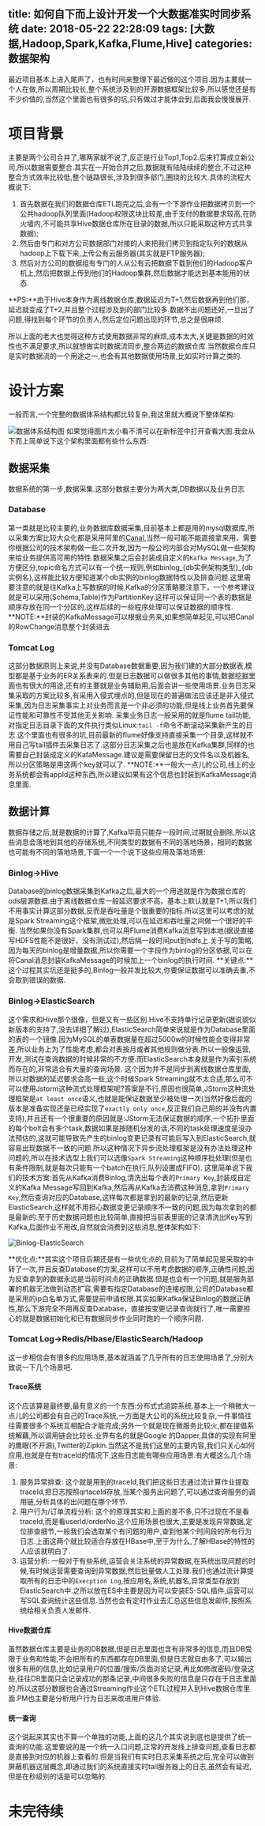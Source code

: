 title: 如何自下而上设计开发一个大数据准实时同步系统
date: 2018-05-22 22:28:09
tags: [大数据,Hadoop,Spark,Kafka,Flume,Hive]
categories: 数据架构
---
最近项目基本上进入尾声了，也有时间来整理下最近做的这个项目.因为主要就一个人在做,所以周期比较长,整个系统涉及到的开源数据框架比较多,所以感觉还是有不少价值的,当然这个里面也有很多的坑,只有做过才能体会到,后面我会慢慢展开.

# 项目背景
主要是两个公司合并了,哪两家就不说了,反正是行业Top1,Top2.后来打算成立新公司,所以数据需要整合.其实在一开始合并之后,数据就有陆陆续续的整合,不过这种整合方式效率比较低,整个链路很长,涉及到很多部门,圈绕的比较大.具体的流程大概说下:
1. 首先数据在我们的数据仓库ETL跑完之后,会有一个下游作业把数据拷贝到一个公共hadoop队列里面(Hadoop权限这块比较差,由于支付的数据要求较高,在防火墙内,不可能共享Hive数据仓库所在目录的数据,所以只能采取这种方式共享数据);
2. 然后由专门和对方公司数据部门对接的人来把我们拷贝到指定队列的数据从hadoop上下载下来,上传公有云服务器(其实就是FTP服务器);
3. 然后对方公司的数据组有专门的人从公有云把数据下载到他们的Hadoop客户机上,然后把数据上传到他们的Hadoop集群,然后数据才能达到基本能用的状态.

**PS:**由于Hive本身作为离线数据仓库,数据延迟为T+1,然后数据再到他们那，延迟就变成了T+2,并且整个过程涉及到的部门比较多.数据不出问题还好,一旦出了问题,得找到每个环节的负责人,然后定位问题出现的环节,总之是很麻烦.

所以上面的老大也觉得这种方式使用数据非常的麻烦,成本太大,关键是数据的时效性也不满足要求,所以就想做实时数据流同步,整合两边的数据仓库.当然数据仓库只是实时数据流的一个用途之一,也会有其他数据使用场景,比如实时计算之类的.

# 设计方案
一般而言,一个完整的数据体系结构都比较复杂,我这里就大概说下整体架构:

![数据体系结构图](http://7xn9y9.com1.z0.glb.clouddn.com/%E5%A6%82%E4%BD%95%E8%87%AA%E4%B8%8B%E8%80%8C%E4%B8%8A%E8%AE%BE%E8%AE%A1%E5%BC%80%E5%8F%91%E4%B8%80%E4%B8%AA%E5%A4%A7%E6%95%B0%E6%8D%AE%E5%87%86%E5%AE%9E%E6%97%B6%E5%90%8C%E6%AD%A5%E7%B3%BB%E7%BB%9F001.png)
如果觉得图片太小看不清可以在新标签中打开查看大图.我会从下而上简单说下这个架构里面都有些什么东西:

## 数据采集
数据系统的第一步,数据采集.这部分数据主要分为两大类,DB数据以及业务日志
### Database
第一类就是比较主要的,业务数据库数据采集,目前基本上都是用的mysql数据库,所以采集方案比较大众化都是采用阿里的[Canal](https://github.com/alibaba/canal),当然一般可能不能直接拿来用，需要你根据公司的技术架构做一些二次开发,因为一般公司内部会对MySQL做一些架构来给业务提供高可用的特性.数据采集之后会封装成自定义的`Kafka Message`,为了方便区分,topic命名方式可以有一个统一规则,例如binlog_{db实例架构类型}_{db实例名},这样能比较方便知道某个db实例的binlog数据特性以及排查问题.这里需要注意的就是往Kafka上写数据的时候,Kafka的分区策略要注意下，一个参考建议就是可以采用(Schema,Table)作为PartitionKey.这样可以保证同一个表的数据是顺序存放在同一个分区的,这样后续的一些程序处理可以保证数据的顺序性.
**NOTE:**封装的KafkaMessage可以根据业务来,如果想简单起见,可以把Canal的RowChange消息整个封装进去.

### Tomcat Log
这部分数据原则上来说,并没有Database数据重要,因为我们建的大部分数据表,模型都是基于业务的ER关系表来的.但是日志数据可以做很多其他的事情,数据挖掘里面也有很大的用途,还有的主要就是业务辅助用,后面会讲一些使用场景.业务日志采集采取的方案比较多,有采用入侵式埋点的,但是现在的普遍做法应该还是非入侵式采集,因为日志采集事实上对业务而言是一个非必须的功能,但是线上业务首先要保证性能和可靠性不受其他无关影响.
采集业务日志一般采用的就是flume tail功能,对指定日志目录下面的文件执行类似Linux:`tail -f`命令不断滚动采集新产生的日志.这个里面也有很多的坑,目前最新的flume好像支持直接采集一个目录,这样就不用自己写tail插件去采集日志了.这部分日志采集之后也是放在Kafka集群,同样的也需要自己封装成定义的KafaMessage.建议是需要保留日志的文件名以及机器名,所以分区策略是用这两个key就可以了.
**NOTE:**一般大一点儿的公司,线上的业务系统都会有appId这种东西,所以建议如果有这个信息也封装到KafkaMessage消息里面.

## 数据计算
数据存储之后,就是数据的计算了,Kafka毕竟只能存一段时间,过期就会删除,所以这些消息会落地到其他的存储系统,不同类型的数据有不同的落地场景，相同的数据也可能有不同的落地场景,下面一个一个说下这些应用及落地场景:

### Binlog->Hive
Database的binlog数据采集到Kafka之后,最大的一个用途就是作为数据仓库的ods层源数据.由于离线数据仓库一般延迟要求不高，基本上默认就是T+1,所以我们不用事实计算这部分数据,反而是吞吐量是个很重要的指标.所以这里可以考虑的就是Spark Streaming这个框架,微批处理,可以在延迟和吞吐量之间做一个很好的平衡.
当然如果你没有Spark集群,也可以用Flume消费Kafka消息写到本地(据说直接写HDFS性能不是很好，没有测试过),然后隔一段时间put到hdfs上.关于写的策略,因为每天的binlog是增量数据,所以你需要一个字段作为binlog的分区依据,可以在将Canal消息封装KafkaMessage的时候加上一个binlog的执行时间.
**关键点:**这个过程其实坑还是挺多的,Binlog一般并发比较大,你要保证数据可以准确去重,不会取到错误的数据.

### Binlog->ElasticSearch
这个需求和Hive那个很像，但是又有一些区别.Hive不支持单行记录更新(据说貌似新版本的支持了,没去详细了解过),ElasticSearch简单来说就是作为Database里面的表的一个镜像.因为MySQL的单表数据量在超过5000w的时候性能会变得非常差,所以业务上为了性能考虑,都会对表按月或者其他规则做分表.所以一般像运营,开发,测试在查询数据的时候非常的不方便.而ElasticSearch本身就是作为索引系统而存在的,非常适合有大量的查询场景.
这个因为并不是同步到离线数据仓库里面,所以对数据的延迟要求会高一些,这个时候Spark Streaming就不太合适,那么可不可以使用Jstorm这种流式处理框架呢?答案是不行,原因也很简单,JStorm这种流处理框架是`at least once`语义,也就是能保证数据至少被处理一次(当然好像后面的版本是准备实现还是已经实现了`exactly only once`,反正我们自己用的并没有内置支持),并且还有一个很重要的原因就是:JStorm无法保证数据的顺序,一个拓扑里面的每个bolt会有多个task,数据如果是按随机分发的话,不同的task处理速度是没办法预估的,这就可能导致先产生的binlog变更记录有可能后写入到ElasticSearch,就容易出现数据不一致的问题.所以这种情况下异步流处理框架是没有办法处理这种问题的,所以在技术选型上我们可以选像`Spark Streaming`这种顺序批处理(但是也有条件限制,就是每次只能有一个batch在执行,队列设置成FIFO).
这里简单说下我们的技术方案:首先从Kafka消费Binlog,清洗出每个表的`Primary Key`,封装成自定义的Kafka Message写回到Kafka,然后再从Kafka去消费这种消息,拿到`Primary Key`,然后查询对应的Database,这样每次都是拿到的最新的记录,然后更新ElasticSearch,这样就不用担心数据变更记录顺序不一致的问题,因为每次拿到的都是最新的.至于历史数据问题也比较简单,直接把当前表里面的记录清洗出Key写到Kafka,后面作业不用改,自然就会消费到这些消息,整体架构如下:

![Binlog-ElasticSearch](http://7xn9y9.com1.z0.glb.clouddn.com/%E5%A6%82%E4%BD%95%E8%87%AA%E4%B8%8B%E8%80%8C%E4%B8%8A%E8%AE%BE%E8%AE%A1%E5%BC%80%E5%8F%91%E4%B8%80%E4%B8%AA%E5%A4%A7%E6%95%B0%E6%8D%AE%E5%87%86%E5%AE%9E%E6%97%B6%E5%90%8C%E6%AD%A5%E7%B3%BB%E7%BB%9F002.png)

**优化点:**其实这个项目后期还是有一些优化点的,目前为了简单起见是采取的中转了一次,并且反查Database的方案,这样可以不用考虑数据的顺序,正确性问题,因为反查拿到的数据永远是当前时间点的正确数据.但是也会有一个问题,就是服务部署的机器无法做到动态扩容,需要有指定Database的连接权限,公司的Database都是采用的ip白名单方式,需要提前申请权限.其实如果Kafka保证Binlog的数据正确性,那么下游完全不用再反查Database，直接按变更记录查询就行了,唯一需要担心的就是数据初始化和已有数据同步作业同时跑的一个顺序问题.

### Tomcat Log->Redis/Hbase/ElasticSearch/Hadoop
这一步相信会有很多的应用场景,基本就涵盖了几乎所有的日志使用场景了,分别大致说一下几个场景吧.

#### Trace系统
这个应该算是最终要,最有意义的一个东西:分布式式追踪系统.基本上一个稍微大一点儿的公司都会有自己的Trace系统,一方面是大公司的系统比较复杂,一件事情往往需要很多个系统互相配合才能完成;另外一个就是现在微服务比较火,都在提倡系统解藕,所以调用链会比较长.业界有名的就是Google 的Dapper,具体的实现有阿里的鹰眼(不开源),Twitter的Zipkin.当然这不是我们这里的主要内容,我们只关心如何应用,也就是在有traceId的情况下,这些日志能有哪些应用场景.有大概这么几个场景:
1. 服务异常排查: 这个就是用到的traceId,我们把这些日志通过流计算作业提取traceId,把日志按照qrtaceId存放,当某个服务出问题了,可以通过查询服务的调用链,分析具体的出问题在哪个环节.
2. 用户行为/订单流程分析: 这个的原理其实和上面的差不多,只不过现在不是看traceId,而是看userId/orderNo.这个应用场景也很大,主要是发现异常数据,定位排查细节,一般我们会选取某个有问题的用户,查到他某个时间段的所有行为日志.上面这两个就比较适合存放在HBase中,至于为什么,了解HBase的特性的人应该就明白了.
3. 运营分析: 一般对于有些系统,运营会关注系统的异常数据,在系统出现问题的时候,有时候运营需要查询到异常数据,然后批量做人工处理.我们也通过流计算提取所有的日志中的`Execption Log`,按应用名,系统,机器名,异常类型存放到ElasticSearch中.之所以放在ES中主要是因为可以安装ES-SQL插件,运营可以写SQL查询统计这些信息.当然也会有定时作业去汇总这些信息发邮件,按照系统给相关负责人发邮件.

#### Hive数据仓库
虽然数据仓库主要是业务的DB数据,但是日志里面也含有非常多的信息,而且DB受限于业务和性能,不会把所有的东西都存在DB里面,但是日志就自由多了,可以输出很多有用的信息,比如记录用户的位置/搜索/页面浏览记录,再比如修改密码/登录这些,往往DB里面只会记录成功的那条记录,中间很多失败的信息是只存在于日志里面的.所以这部分数据也会通过Streaming作业这个ETL过程并入到Hive数据仓库里面.PM也主要是分析用户行为日志来改进用户体验.

#### 统一查询
这个说起来其实也不算一个单独的功能,上面的这几个其实说到底也是提供了统一查询的功能.这里要说的是一个统一入口问题,正常的开发线上排查问题,查看日志都是直接到对应的机器上查看的.但是当我们有实时日志采集系统之后,完全可以做到屏蔽机器这层概念,即通过我们的系统直接实时tail服务器上的日志,虽然会有延迟,但是在秒级别的话是可以忽略的.

# 未完待续

